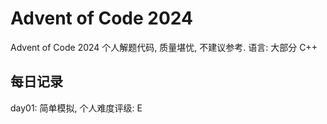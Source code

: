# Advent of Code 2024
Advent of Code 2024 个人解题代码, 质量堪忧, 不建议参考.
语言: 大部分 C++

## 每日记录

day01: 简单模拟, 个人难度评级: E
